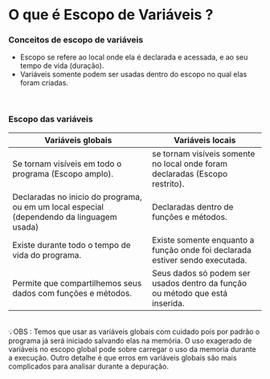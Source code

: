 # O que é Escopo de Variáveis ?

### Conceitos de escopo de variáveis
- Escopo se refere ao local onde ela é declarada e acessada, e  ao seu tempo de vida (duração).
- Variáveis somente podem ser usadas dentro do escopo no qual elas foram criadas.
<br/>

### Escopo das variáveis
| Variáveis globais  | Variáveis locais |
| --- | --- |
| Se tornam visíveis em todo o programa (Escopo amplo). | se tornam visíveis somente no local onde foram declaradas (Escopo restrito). |
| Declaradas no inicio do programa, ou em um local especial (dependendo da linguagem usada) | Declaradas dentro de funções e métodos. |
| Existe durante todo o tempo de vida do programa. | Existe somente enquanto a função onde foi declarada estiver sendo executada. |
| Permite que compartilhemos seus dados com funções e métodos. | Seus dados só podem ser usados dentro da função ou método que está inserida. |
<br/>

<aside>
💡OBS : Temos que usar as variáveis globais com cuidado pois por padrão o programa já será iniciado salvando elas na memória. O uso exagerado de variáveis no escopo global pode sobre carregar o uso da memoria durante a execução. Outro detalhe é que erros em variáveis globais são mais complicados para analisar durante a depuração.
</aside>